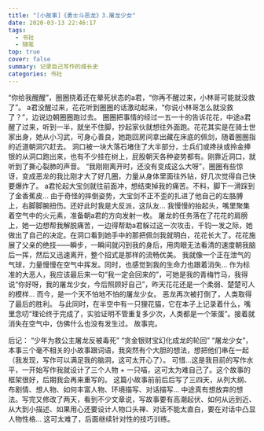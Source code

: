```yaml
---
title: "[小故事]《勇士斗恶龙》3.屠龙少女"
date: 2020-03-13 22:46:17
tags:
  - 书社
  - 随笔
top: true
cover: false
summary: 记录自己写作的成长史
categories: 书社
---
```



“你给我醒醒”，圈圈挠着还在晕死状态的a君，“你再不醒过来，小林哥可能就没救了”。
a君没醒过来，花花听到圈圈的话激动起来，“你说小林哥怎么就没救了？”，边说边朝圈圈跑过去。
圈圈把事情的经过一五一十的告诉花花，中途a君醒了过来，听到一半，就坐不住脚，抄起家伙就想往外面跑。花花其实是在骑士世家出身，她从小习武，可身心善良，她跑回房间拿出藏在床底的佩剑，随着圈圈指的近道朝洞穴赶去。
洞口被一块大落石堵住了大半部分，士兵们或搀扶或拎金捧银的从洞口跑出来，也有不少挂在树上，屁股朝天各种姿势都有。刚靠近洞口，就听到了撕心裂肺的声音。
“我刚刚离开时，还没有变成这么大呀”，圈圈有些惊讶，变成恶龙的我比刚才大了好几圈，力量从身体里面往外钻，好几次觉得自己快要爆炸了。
a君抡起大宝剑就往前面冲，想结束掉我的痛苦。不料，脚下一滑踩到了金香蕉皮… 由于奇怪的摔倒姿势，大宝剑不正不歪的扎进了他自己的左胳膊上，右脚脚腕扭伤。还好此时我是大反派，这队友… 我慢慢的抬起头，嘴里聚集着空气中的火元素，准备朝a君的方向发射一枚。
屠龙的任务落在了花花的肩膀上，她一边想帮我解脱痛苦，一边得帮助a君躲过这一次攻击，千钧一发之际，她做出了自己的决定。在洞口看到她手中的那把佩剑我就明白，花花长大了。花花施展了父亲的绝技——瞬步，一瞬间就闪到我的身后，用肉眼无法看清的速度朝我脑后一挥，然后又迅速离开，整个招式是那样的流畅优美。
我就像一个正在泄气的气球，力量慢慢在空气中挥发。同时，也感觉到我的生命力也跟着消失… 作为标准的大恶人，我应该最后来一句“我一定会回来的”，可她是我的青梅竹马，我得说“你好呀，我的屠龙少女，今后照顾好自己”，昨天花花还是一个柔弱、楚楚可人的模样… 而今，是一个天不怕地不怕的屠龙少女。
恶龙再次被打倒了，人类取得了最后的胜利。
与此同时，在半空中有一只狸花猫，它在本子上记录着什么，嘴里念叨“理论终于完成了，实验证明不管重复多少次，人类都是一个笨蛋”。接着就消失在空气中，仿佛什么也没有发生过。
故事完。



后记：
“少年为救公主屠龙反被毒死” “贪金银财宝幻化成龙的轮回” “屠龙少女”，本事三个毫不相关的小故事跟词语，我突然有个大胆的想法，想把他们串在一起（我发现，写作可以满足我的脑洞，这可太开心了）。
可惜…这是我目前的写作水平，一开始写作我就设计了三个人物 + 一只喵，这可太为难自己了。这个故事的框架很好，后期我会再来重写的。
这篇小故事前前后后写了三四天，从列大纲、布剧情、想人物、如何丰富人物、环境描写、对话描写… 中途真有想放弃的想法。写完又修改了两天，看到不少文章说，写故事要有高潮起伏、如何从远到近、从大到小描述、如果用心还要设计人物口头禅、对话不能太直白，要在对话中凸显人物性格… 这可太难了，后面继续针对性的技巧训练。